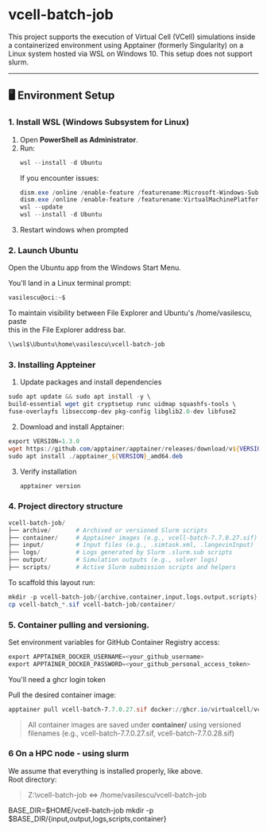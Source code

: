 # vcell-batch-job


This project supports the execution of Virtual Cell (VCell) simulations inside a containerized environment using Apptainer (formerly Singularity) on a Linux system hosted via WSL on Windows 10. This setup does not support slurm.

---

## 🖥️ Environment Setup

### 1. Install WSL (Windows Subsystem for Linux)

1. Open **PowerShell as Administrator**.
2. Run:
   ```powershell
   wsl --install -d Ubuntu
   ```
   If you encounter issues:
   ```powershell
   dism.exe /online /enable-feature /featurename:Microsoft-Windows-Subsystem-Linux /all /norestart
   dism.exe /online /enable-feature /featurename:VirtualMachinePlatform /all /norestart
   wsl --update
   wsl --install -d Ubuntu
   ```
3. Restart windows when prompted

### 2. Launch Ubuntu

   Open the Ubuntu app from the Windows Start Menu.

   You’ll land in a Linux terminal prompt:
   ```powershell
   vasilescu@oci:~$
   ```

To maintain visibility between File Explorer and Ubuntu's /home/vasilescu, paste \
this in the File Explorer address bar.
```powershell
\\wsl$\Ubuntu\home\vasilescu\vcell-batch-job
```


### 3. Installing Appteiner

1. Update packages and install dependencies
```powershell
sudo apt update && sudo apt install -y \
build-essential wget git cryptsetup runc uidmap squashfs-tools \
fuse-overlayfs libseccomp-dev pkg-config libglib2.0-dev libfuse2
```
2. Download and install Apptainer:
```powershell
export VERSION=1.3.0
wget https://github.com/apptainer/apptainer/releases/download/v${VERSION}/apptainer_${VERSION}_amd64.deb
sudo apt install ./apptainer_${VERSION}_amd64.deb
```
3. Verify installation
   ```powershell
   apptainer version
   ```

### 4. Project directory structure

```powershell
vcell-batch-job/
├── archive/       # Archived or versioned Slurm scripts
├── container/     # Apptainer images (e.g., vcell-batch-7.7.0.27.sif)
├── input/         # Input files (e.g., .simtask.xml, .langevinInput)
├── logs/          # Logs generated by Slurm .slurm.sub scripts
├── output/        # Simulation outputs (e.g., solver logs)
├── scripts/       # Active Slurm submission scripts and helpers
```
To scaffold this layout run:
```powershell
mkdir -p vcell-batch-job/{archive,container,input,logs,output,scripts}
cp vcell-batch_*.sif vcell-batch-job/container/
```

### 5. Container pulling and versioning.

Set environment variables for GitHub Container Registry access:
```powershell
export APPTAINER_DOCKER_USERNAME=<your_github_username>
export APPTAINER_DOCKER_PASSWORD=<your_github_personal_access_token>
```
You'll need a  ghcr login token

Pull the desired container image:
```powershell
apptainer pull vcell-batch-7.7.0.27.sif docker://ghcr.io/virtualcell/vcell-batch:7.7.0.27
```

> All container images are saved under **container/** using versioned filenames
> (e.g., vcell-batch-7.7.0.27.sif, vcell-batch-7.7.0.28.sif)


### 6 On a HPC node - using slurm

We assume that everything is installed properly, like above. \
Root directory:
> Z:\vcell-batch-job ⇔ /home/vasilescu/vcell-batch-job

BASE_DIR=$HOME/vcell-batch-job
mkdir -p $BASE_DIR/{input,output,logs,scripts,container}
